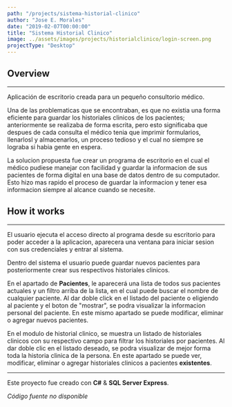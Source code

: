 ```yaml
---
path: "/projects/sistema-historial-clinico"
author: "Jose E. Morales"
date: "2019-02-07T00:00:00"
title: "Sistema Historial Clinico"
image: ../assets/images/projects/historialclinico/login-screen.png
projectType: "Desktop"
---
```

## Overview
---
Aplicación de escritorio creada para un pequeño consultorio médico. 

Una de las problematicas que se encontraban, es que no existia una forma eficiente para guardar los historiales clinicos de los pacientes; anteriormente se realizaba de forma escrita, pero esto significaba que despues de cada consulta el médico tenia que imprimir formularios, llenarlosl y almacenarlos, un proceso tedioso y el cual no siempre se lograba si habia gente en espera.

La solucion propuesta fue crear un programa de escritorio en el cual el médico pudiese manejar con facilidad y guardar la informacion de sus pacientes de forma digital en una base de datos dentro de su computador. Esto hizo mas rapido el proceso de guardar la informacion y tener esa informacion siempre al alcance cuando se necesite.

## How it works
---
El usuario ejecuta el acceso directo al programa desde su escritorio para poder acceder a la aplicacion, aparecera una ventana para iniciar sesion con sus credenciales y entrar al sistema.

Dentro del sistema el usuario puede guardar nuevos pacientes para posteriormente crear sus respectivos historiales clinicos.

En el apartado de **Pacientes**, le aparecerá una lista de todos sus pacientes actuales y un filtro arriba de la lista, en el cual puede buscar el nombre de cualquier paciente.
Al dar doble click en el listado del paciente o eligiendo al paciente y el boton de "mostrar", se podra visualizar la informacion personal del paciente.
En este mismo apartado se puede modificar, eliminar o agregar nuevos pacientes.

En el modulo de historial clinico, se muestra un listado de historiales clinicos con su respectivo campo para filtrar los historiales por pacientes.
Al dar doble clic en el listado deseado, se podra visualizar de mejor forma toda la historia clinica de la persona.
En este apartado se puede ver, modificar, eliminar o agregar historiales clinicos a pacientes **existentes**.

---
Este proyecto fue creado  con  **C#** & **SQL Server Express**.

*Código fuente no disponible*